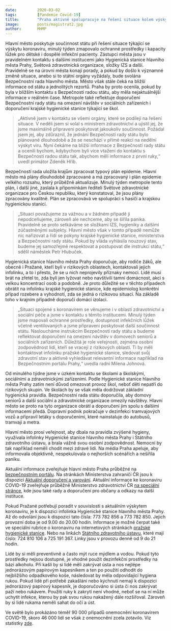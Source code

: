 ```yaml
---
date:         2020-03-02
tags:         [Pandemie Covid-19]
title:        "Praha aktivně spolupracuje na řešení situace kolem výskytu koronaviru. Sociálním zařízením doporučí omezení návštěv"
image: 	      posts/magistrat2.jpg
author:       MHMP
---
```


Hlavní město poskytuje součinnost státu při řešení situace týkající se výskytu koronaviru, minulý týden zmapovalo ochranné prostředky i kapacity lůžek pro dětské i dospělé infekční pacienty. Zástupci města jsou v pravidelném kontaktu s dalšími institucemi jako Hygienická stanice hlavního města Prahy, Světová zdravotnická organizace, složky IZS a další. Pravidelně se na úrovni města konají porady, a pokud by došlo k významné změně situace, anebo si to státní orgány vyžádaly, bude svolána Bezpečnostní rada hlavního města. Město však stále čeká na bližší informace od státu a jednolitých rezortů. Praha by proto ocenila, pokud by byla v bližším kontaktu s Bezpečností radou státu, aby měla nejaktuálnější informace v reálném čase. Metropole také reflektuje doporučení Bezpečnostní rady státu na omezení návštěv v sociálních zařízeních i doporučení krajské hygienické stanice týkající se škol.

> „Aktivně jsem v kontaktu se všemi orgány, které se podílejí na řešení situace. V neděli jsem si volal s ministrem zdravotnictví a ujistil jej, že jsme maximálně připraveni poskytovat jakoukoliv součinnost. Požádal jsem jej, aby zdůraznil, že jednání Bezpečností rady státu bylo plánované dlouhodobě a že se neschází v přímé reakci na nedělní výskyt viru. Nyní čekáme na bližší informace z Bezpečností rady státu a ocenili bychom, kdybychom byli více vtaženi do kontaktu s Bezpečností radou státu tak, abychom měli informace z první ruky,“ uvedl primátor Zdeněk Hřib.

Bezpečností rada uložila krajům zpracovat typový plán epidemie. Hlavní město má plány dlouhodobě zpracované a má zpracovaný i plán epidemie velkého rozsahu, který průběžně aktualizuje. Minulý týden metropole tento plán, i další jiné, zaslala k připomínkám řediteli Světové zdravotnické organizace pro Českou republiku, který konstatoval, že jsou plány zpracovány kvalitně. Plán se zpracovává ve spolupráci s hasiči a krajskou hygienickou stanicí.

> „Situaci považujeme za vážnou a v žádném případě ji nepodceňujeme, zároveň ale nechceme, aby se šířila panika. Pravidelně se proto setkáváme se složkami IZS, hygieniky a dalšími zúčastněnými subjekty. Hlavní město však v tomto případě nemůže nic nařizovat a řídí se pokyny krajské hygienické stanice, ministerstva a Bezpečnostní rady státu. Pokud by vláda vyhlásila nouzový stav, budeme jej samozřejmě respektovat a postupovat dle instrukcí státu,“ sdělil náměstek Petr Hlubuček. 

Hygienická stanice hlavního města Prahy doporučuje, aby rodiče žáků, ale obecně i Pražané, kteří byli v rizikových oblastech, kontaktovali jejich infolinku, a to i přesto, že se u nich neprojevily příznaky nemoci. Lidé musí brát na zřetel to, zda byli jen lyžovat nebo navštívili tamní domácnost, akci s velkou koncentrací osob a podobně. Je proto důležité se v těchto případech obrátit na infolinku krajské hygienické stanice, kde epidemiolog konkrétní případ rozebere a vyhodnotí, zda se jedná o rizikovou situaci. Na základě toho v krajním případně doporučí domácí izolaci.

> „Situaci spojené s koronavirem se věnujeme i v oblasti zdravotnictví a sociální péče a jsme v kontaktu s těmito institucemi. Minulý týden jsme mapovali ochranné prostředky, dostupnost infekčních lůžek včetně ventilovaných a jsme připraveni poskytovat další součinnost státu. Nasloucháme instrukcím Bezpečností rady státu a budeme reflektovat doporučení na omezení návštěv v domovech seniorů a sociálních zařízeních. Důležitá je role veřejnosti, zejména osobní zodpovědnost lidí, kteří se vracejí z rizikových oblastí. Ti by měli kontaktovat infolinku pražské hygienické stanice, sledovat svůj zdravotní stav a aktivně vyhledávat relevantní informace například na Bezpečnostním portálu Prahy,“ uvedla radní Milena Johnová.

Od minulého týdne jsme v úzkém kontaktu se školami a školskými, sociálními a zdravotnickými zařízeními. Podle Hygienické stanice hlavního města Prahy zatím není důvod omezovat provoz škol, neboť děti nepatří do rizikových skupin. Ve školách by se však měla dodržovat základní hygienická pravidla. Bezpečnostní rada státu doporučila, aby domovy seniorů a další sociální a zdravotnické organizace omezily návštěvy. Hlavní město se proto na tyto organizace obrátí a doporučení jim spolu s dalšími informacemi předá. Dopravní podnik pokračuje v dezinfekci tramvajových vozů a připravil letáky s doporučeními, které nainstaluje do autobusů, tramvají a metra.

Hlavní město prosí veřejnost, aby dbala na pravidla zvýšené hygieny, využívala infolinky Hygienické stanice hlavního města Prahy i Státního zdravotního ústavu, a brala vážně svou osobní zodpovědnost. Nemocní by tak například neměli chodit mezi zdravé lidi. Na média Praha apeluje, aby informovala objektivně, nespekulovala o nejhorších scénářích a nešířila paniku. 

Aktuální informace zveřejňuje hlavní město Praha průběžné na [bezpečnostním portálu](https://bezpecnost.praha.eu/). Na stránkách Ministerstva zahraničí ČR jsou k dispozici [Aktuální doporučení a varování](https://www.mzv.cz/jnp/cz/cestujeme/aktualni_doporuceni_a_varovani/index.html?zn=A-B). Aktuální informace ke koronaviru COVID-19 zveřejňuje průběžně Ministerstvo zdravotnictví ČR [na speciální stránce](http://www.mzcr.cz/dokumenty/koronavirus-2019-ncov-informace-pro-obcany_18432_4122_1.html), kde jsou také rady a doporučení pro občany a odkazy na další instituce.

Pokud Pražané potřebují poradit v souvislosti s aktuálním výskytem koronaviru, je k dispozici infolinka Hygienické stanice hlavního města Prahy. Až do odvolání jsou k dispozici tato čísla: 773 782 856 a 773 782 850. Jejich provozní doba je od 9.00 do 20.00 hodin. Informace je možné čerpat také ve speciální rubrice o koronaviru na internetových stránkách [pražské hygienické stanice](http://www.hygpraha.cz/obsah/koronavirus_506_1.html). Nebo na linkách [Státního zdravotního ústavu](http://szu.cz/tema/krizove-situace/2019-ncov-novy-koronavirus-wu-chan), které mají číslo: 724 810 106 a 725 191 367. Linky jsou v provozu denně od 9 do 21 hodin.

Lidé by si měli preventivně a často mýt ruce mýdlem a vodou. Pokud tyto prostředky nejsou dostupné, je vhodné použít dezinfekční prostředky na bázi alkoholu. Při kašli by si lidé měli zakrývat ústa a nos nejlépe jednorázovým papírovým kapesníkem a ten po použití odhodit do nejbližšího odpadkového koše, následovat by měla odpovídající hygiena rukou. Pokud lidé při potřebě zakašlání nebo kýchnutí nemají k dispozici jednorázový papírový kapesník, je doporučováno si ústa či nos zakrývat paží nebo rukávem. Použití ruky k zakrytí není vhodné, neboť se na ní může uchytit infekce, kterou by pak svou rukou nakažený dále rozšiřoval. Zároveň by si lidé rukama neměli sahat do očí a úst.

Ve světě bylo prokázáno téměř 90 000 případů onemocnění koronavirem COVID-19, skoro 46 000 lidí se však z onemocnění zcela zotavilo. Viz statistky [zde](https://www.worldometers.info/coronavirus/?fbclid=IwAR2aipyHpEAoExvhLcxboEO14dadL8U9YXVztIOYiQATkcZ0DduQN1MJkZU).
